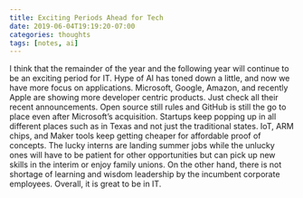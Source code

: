 ```yaml
---
title: Exciting Periods Ahead for Tech
date: 2019-06-04T19:19:20-07:00
categories: thoughts 
tags: [notes, ai] 
---
```

 

I think that the remainder of the year and the following year will continue to be an exciting period for IT. Hype of AI has toned down a little, and now we have more focus on applications. Microsoft, Google, Amazon, and recently Apple are showing more developer centric products. Just check all their recent announcements. Open source still rules and GitHub is still the go to place even after Microsoft’s acquisition. Startups keep popping up in all different places such as in Texas and not just the traditional states. IoT, ARM chips, and Maker tools keep getting cheaper for affordable proof of concepts. The lucky interns are landing summer jobs while the unlucky ones will have to be patient for other opportunities but can pick up new skills in the interim or enjoy family unions. On the other hand, there is not shortage of learning and wisdom leadership by the incumbent corporate employees. Overall, it is great to be in IT.